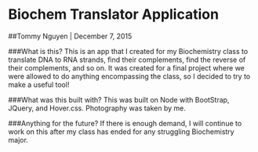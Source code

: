 # Biochem Translator Application
##Tommy Nguyen | December 7, 2015

###What is this?
This is an app that I created for my Biochemistry class to translate DNA to RNA strands, find their complements, find the reverse of their complements, and so on. It was created for a final project where we were allowed to do anything encompassing the class, so I decided to try to make a useful tool!

###What was this built with?
This was built on Node with BootStrap, JQuery, and Hover.css. Photography was taken by me.

###Anything for the future?
If there is enough demand, I will continue to work on this after my class has ended for any struggling Biochemistry major.
